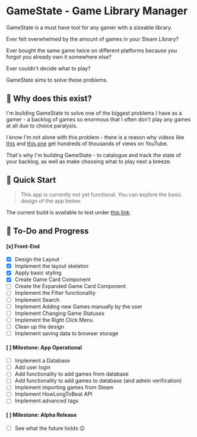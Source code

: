 # GameState - Game Library Manager

GameState is a must have tool for any gamer with a sizeable library. 

Ever felt overwhelmed by the amount of games in your Steam Library? 

Ever bought the same game twice on different platforms because you forgot you already own it somewhere else? 

Ever couldn't decide what to play?

GameState aims to solve these problems. 

## 🤔 Why does this exist?

I'm building GameState to solve one of the biggest problems I have as a gamer - a backlog of games so enormous that I often don't play any games at all due to choice paralysis. 

I know I'm not alone with this problem - there is a reason why videos like [this](https://www.youtube.com/watch?v=nkgAlnDIPMU&t=1664s&pp=ygUOZ2FtaW5nIGJhY2tsb2c%3D) and [this one](https://www.youtube.com/watch?v=IKvcEmh8YFY&pp=ygUOZ2FtaW5nIGJhY2tsb2c%3D) get hundreds of thousands of views on YouTube. 

That's why I'm building GameState - to catalogue and track the state of your backlog, as well as make choosing what to play next a breeze. 

## 🚀 Quick Start

> This app is currently not yet functional. 
> You can explore the basic design of the app below.

The current build is available to test under [this link](https://szymon-kulak.github.io/game-library-manager/).

## 📝 To-Do and Progress

#### [x] Front-End

- [x] Design the Layout
- [x] Implement the layout skeleton
- [x] Apply basic styling
- [x] Create Game Card Component
- [ ] Create the Expanded Game Card Component
- [ ] Implement the Filter functionality
- [ ] Implement Search
- [ ] Implement Adding new Games manually by the user 
- [ ] Implement Changing Game Statuses
- [ ] Implement the Right Click Menu
- [ ] Clean up the design 
- [ ] Implement saving data to browser storage

#### [ ] Milestone: App Operational

- [ ] Implement a Database
- [ ] Add user login
- [ ] Add functionality to add games from database
- [ ] Add functionality to add games to database (and admin verification)
- [ ] Implement importing games from Steam
- [ ] Implement HowLongToBeat API
- [ ] Implement advanced tags

#### [ ] Milestone: Alpha Release

- [ ] See what the future holds 😉
